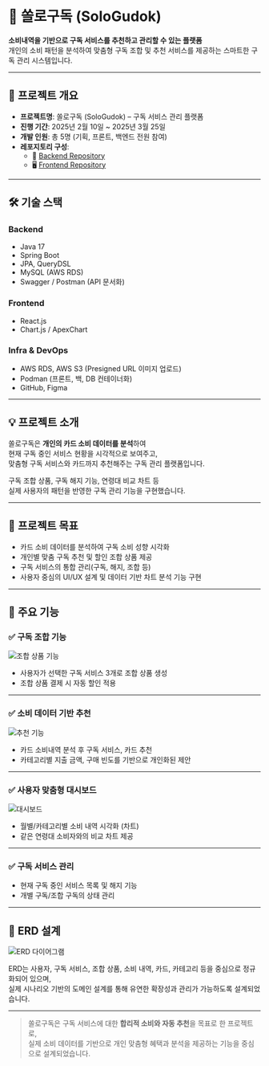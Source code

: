 # 🎫 쏠로구독 (SoloGudok)

**소비내역을 기반으로 구독 서비스를 추천하고 관리할 수 있는 플랫폼**  
개인의 소비 패턴을 분석하여 맞춤형 구독 조합 및 추천 서비스를 제공하는 스마트한 구독 관리 시스템입니다.

---

## 📌 프로젝트 개요

- **프로젝트명**: 쏠로구독 (SoloGudok) – 구독 서비스 관리 플랫폼
- **진행 기간**: 2025년 2월 10일 ~ 2025년 3월 25일
- **개발 인원**: 총 5명 (기획, 프론트, 백엔드 전원 참여)
- **레포지토리 구성**:
  - 🔧 [Backend Repository](https://github.com/SoloGudok/BACKEND)
  - 🖥 [Frontend Repository](https://github.com/SoloGudok/FRONTEND)

---

## 🛠 기술 스택

### Backend
- Java 17
- Spring Boot
- JPA, QueryDSL
- MySQL (AWS RDS)
- Swagger / Postman (API 문서화)

### Frontend
- React.js
- Chart.js / ApexChart

### Infra & DevOps
- AWS RDS, AWS S3 (Presigned URL 이미지 업로드)
- Podman (프론트, 백, DB 컨테이너화)
- GitHub, Figma

---

## 💡 프로젝트 소개

쏠로구독은 **개인의 카드 소비 데이터를 분석**하여  
현재 구독 중인 서비스 현황을 시각적으로 보여주고,  
맞춤형 구독 서비스와 카드까지 추천해주는 구독 관리 플랫폼입니다.

구독 조합 상품, 구독 해지 기능, 연령대 비교 차트 등  
실제 사용자의 패턴을 반영한 구독 관리 기능을 구현했습니다.

---

## 🎯 프로젝트 목표

- 카드 소비 데이터를 분석하여 구독 소비 성향 시각화
- 개인별 맞춤 구독 추천 및 할인 조합 상품 제공
- 구독 서비스의 통합 관리(구독, 해지, 조합 등)
- 사용자 중심의 UI/UX 설계 및 데이터 기반 차트 분석 기능 구현

---

## 🧩 주요 기능

### ✅ 구독 조합 기능

![조합 상품 기능](https://github.com/user-attachments/assets/f52b50f5-22dd-4fcc-b8a8-1651927dcc13)

- 사용자가 선택한 구독 서비스 3개로 조합 상품 생성
- 조합 상품 결제 시 자동 할인 적용

---

### ✅ 소비 데이터 기반 추천

![추천 기능](https://github.com/user-attachments/assets/082ad324-3358-4145-ac2a-883bcda7b72f)

- 카드 소비내역 분석 후 구독 서비스, 카드 추천
- 카테고리별 지출 금액, 구매 빈도를 기반으로 개인화된 제안

---

### ✅ 사용자 맞춤형 대시보드

![대시보드](https://github.com/user-attachments/assets/55b08f84-4614-4fcd-84a1-c91d02b7d7b9)

- 월별/카테고리별 소비 내역 시각화 (차트)
- 같은 연령대 소비자와의 비교 차트 제공

---

### ✅ 구독 서비스 관리

- 현재 구독 중인 서비스 목록 및 해지 기능
- 개별 구독/조합 구독의 상태 관리

---

## 🔧 ERD 설계

![ERD 다이어그램](https://github.com/user-attachments/assets/20e3d66c-6413-437e-b0f1-5ff0f522d7cf)

ERD는 사용자, 구독 서비스, 조합 상품, 소비 내역, 카드, 카테고리 등을 중심으로 정규화되어 있으며,  
실제 시나리오 기반의 도메인 설계를 통해 유연한 확장성과 관리가 가능하도록 설계되었습니다.

---


> 쏠로구독은 구독 서비스에 대한 **합리적 소비와 자동 추천**을 목표로 한 프로젝트로,  
> 실제 소비 데이터를 기반으로 개인 맞춤형 혜택과 분석을 제공하는 기능을 중심으로 설계되었습니다.
